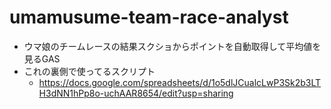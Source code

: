 # umamusume-team-race-analyst
- ウマ娘のチームレースの結果スクショからポイントを自動取得して平均値を見るGAS
- これの裏側で使ってるスクリプト
  - https://docs.google.com/spreadsheets/d/1o5dlJCualcLwP3Sk2b3LTH3dNN1hPp8o-uchAAR8654/edit?usp=sharing
